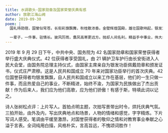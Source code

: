 ```yaml
---
title: 水调歌头·国家勋章及国家荣誉庆典有感
author: 放歌江海山阙
date: 2019-09-30
poem: |
  国礼待勋宿，国誉似穹苍。长街彩旗飘舞，秋桂散浓香。金壁辉煌国殿，雄壮国歌响起，银发泪衣沾。习总上前贺，亲手戴功章。

  一辈子，一件事，驻情长。披风历雨，翥凤高寒更远方。抛却人间名利，精益手中事业，伟大自平凡。长颂干城曲，华夏定中央。
---
```


2019 年 9 月 29 日下午，中共中央、国务院为 42 名国家勋章和国家荣誉获得者举行盛大庆典仪式。42 位获得者享受国礼，由 21 辆护卫车护行由长安街进入人民大会堂，由国务院总理主持仪式，由国家主席亲自为银发功臣佩戴勋章和颁发证书，仪式庄严肃穆。这是人民共和国成立 70 年来对国家功臣举行的首次庆典。42 位国誉获得者均银发飘飘，自人民共和国成立以来工作在基层，他们的一生只做一件事，而且热爱自己的事业，不断精进，始终不渝，为国家为民族做出了杰出贡献！作为后来人，我们应为他们高歌，应为他们骄傲！有感于斯，特填此词以记之。

诗人张树松点评：上片写人。首拍点明主题，次拍写景带出时令，烘托庆典气氛。三拍开始，由外及内，写出庆典地点和场景，人物的情绪和感觉，字字精炼。下片写词人感受。笔调由平缓至激昂，对国誉获得者的敬仰之情和对教育事业奉献之心溢于言表。全词纯用白描，风格朴实，言高旨远，不愧颂词胜作！
